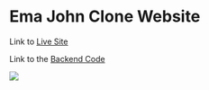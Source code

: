# Ema John Clone Website

Link to [Live Site](https://ema-john-29ae8.web.app/)

Link to the [Backend Code](https://github.com/Suplob/ema-john-backend)

![](screenshots/)
